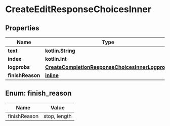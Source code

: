 
# CreateEditResponseChoicesInner

## Properties
Name | Type | Description | Notes
------------ | ------------- | ------------- | -------------
**text** | **kotlin.String** |  |  [optional]
**index** | **kotlin.Int** |  |  [optional]
**logprobs** | [**CreateCompletionResponseChoicesInnerLogprobs**](CreateCompletionResponseChoicesInnerLogprobs.md) |  |  [optional]
**finishReason** | [**inline**](#FinishReason) |  |  [optional]


<a id="FinishReason"></a>
## Enum: finish_reason
Name | Value
---- | -----
finishReason | stop, length



